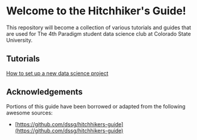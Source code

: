 # Welcome to the Hitchhiker's Guide!

This repository will become a collection of various tutorials and guides that are used for The 4th Paradigm student data science club at Colorado State University.

## Tutorials

[How to set up a new data science project](https://github.com/the4thparadigm/hitchhikers_guide/tree/master/ds_projects/project_set_up)

## Acknowledgements

Portions of this guide have been borrowed or adapted from the following awesome sources:
* [https://github.com/dssg/hitchhikers-guide](https://github.com/dssg/hitchhikers-guide)
